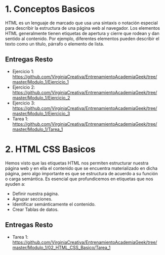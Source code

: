 # 1. Conceptos Basicos

HTML es un lenguaje de marcado que usa una sintaxis o notación especial para describir la estructura de una página web al navegador. Los elementos HTML generalmente tienen etiquetas de apertura y cierre que rodean y dan sentido al contenido. Por ejemplo, diferentes elementos pueden describir el texto como un título, párrafo o elemento de lista.

## Entregas Resto

- Ejercicio 1:  https://github.com/VirginiaCreativa/EntrenamientoAcademiaGeek/tree/master/Modulo_1/Ejercicio_1
- Ejercicio 2:  https://github.com/VirginiaCreativa/EntrenamientoAcademiaGeek/tree/master/Modulo_1/Ejercicio_2
- Ejercicio 3:  https://github.com/VirginiaCreativa/EntrenamientoAcademiaGeek/tree/master/Modulo_1/Ejercicio_3
- Tarea 1: https://github.com/VirginiaCreativa/EntrenamientoAcademiaGeek/tree/master/Modulo_1/Tarea_1


# 2. HTML CSS Basicos

Hemos visto que las etiquetas HTML nos permiten estructurar nuestra página web y en ella el contenido que se encuentra materializado en dicha página, pero algo importante es que se estructura de acuerdo a su función o carga semántica. Es esencial que profundicemos en etiquetas que nos ayuden a:

  - Definir nuestra página.
  - Agrupar secciones.
  - Identificar semánticamente el contenido.
  - Crear Tablas de datos.

## Entregas Resto

- Tarea 1: https://github.com/VirginiaCreativa/EntrenamientoAcademiaGeek/tree/master/Modulo_1/02_HTML_CSS_Basico/Tarea_1